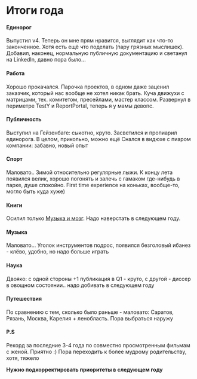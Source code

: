 ---
---
# Итоги года

#### Единорог
Выпустил v4. Теперь он мне прям нравится, выглядит как что-то законченное. Хотя есть ещё что поделать (пару грязных мыслишек). Добавил, наконец, нормальную публичную документацию и светанул на LinkedIn, давно пора было...

#### Работа
Хорошо прокачался. Парочка проектов, в одном даже заценил заказчик, который нас вообще не хотел никак брать. Куча движухи с матрицами, тех. комитетом, пресейлами, мастер классом. Развернул в периметре TestY и ReportPortal, теперь я у мамы девопс.

#### Публичность
Выступил на Гейзенбаге: сыкотно, круто. Засветился и пропиарил единорога. В целом, прикольно, можно ещё
Снался в видюхе с пиаром компании: забавно, новый опыт

#### Спорт
Маловато.. Зимой относительно регулярные лыжи. К концу лета появился велик, хорошо погонять и залечь с гамаком где-нибудь в парке, душе спокойно. First time experience на коньках, вообще-то, могло быть куда хуже)

#### Книги
Осилил только [Музыка и мозг](https://alpinabook.ru/catalog/book-muzyka-i-mozg/). Надо наверстать в следующем году.

#### Музыка
Маловато... Уголок инструментов подрос, появился безголовый ибанез - клёво, удобно, но надо больше играть

#### Наука
Двояко: с одной стороны +1 публикация в Q1 - круто, с другой - диссер в овощном состоянии.. надо добивать в следующем году

#### Путешествия
По сравнению с тем, сколько было раньше - маловато: Саратов, Рязань, Москва, Карелия + ленобласть. Пора выбраться наружу

#### P.S
Рекорд за последние 3-4 года по совместно просмотренным фильмам с женой. Приятно :)
Пора переходить к более мудрому родительству, хотя, тяжело

**Нужно подкорректировать приоритеты в следующем году**